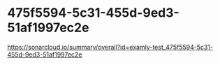# 475f5594-5c31-455d-9ed3-51af1997ec2e
https://sonarcloud.io/summary/overall?id=examly-test_475f5594-5c31-455d-9ed3-51af1997ec2e
